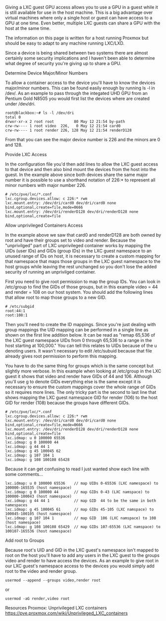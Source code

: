 Giving a LXC guest GPU access allows you to use a GPU in a guest while it is still available for use in the host machine. This is a big advantage over virtual machines where only a single host or guest can have access to a GPU at one time. Even better, multiple LXC guests can share a GPU with the host at the same time.

The information on this page is written for a host running Proxmox but should be easy to adapt to any machine running LXC/LXD.

Since a device is being shared between two systems there are almost certainly some security implications and I haven't been able to determine what degree of security you're giving up to share a GPU.


Determine Device Major/Minor Numbers

To allow a container access to the device you'll have to know the devices major/minor numbers. This can be found easily enough by running ls -l in /dev/. As an example to pass through the integated UHD GPU from an Pentium Gold N8505 you would first list the devices where are created under /dev/dri.

```
root@blackbox:~# ls -l /dev/dri
total 0
drwxr-xr-x 2 root root         80 May 12 21:54 by-path
crw-rw---- 1 root video  226,   0 May 12 21:54 card0
crw-rw---- 1 root render 226, 128 May 12 21:54 renderD128
```

From that you can see the major device number is 226 and the minors are 0 and 128.

Provide LXC Access
 
In the configuration file you'd then add lines to allow the LXC guest access to that device and then also bind mount the devices from the host into the guest. In the example above since both devices share the same major number it is possible to use a shorthand notation of 226:* to represent all minor numbers with major number 226.

```
# /etc/pve/lxc/*.conf
lxc.cgroup.devices.allow: c 226:* rwm
lxc.mount.entry: /dev/dri/card0 dev/dri/card0 none bind,optional,create=file,mode=0666
lxc.mount.entry: /dev/dri/renderD128 dev/dri/renderD128 none bind,optional,create=file
```

Allow unprivileged Containers Access

In the example above we saw that card0 and renderD128 are both owned by root and have their groups set to video and render. Because the "unprivilged" part of LXC unprivileged container works by mapping the UIDs (user IDs) and GIDs (group IDs) in the LXC guest namespace to an unused range of IDs on host, it is necessary to create a custom mapping for that namespace that maps those groups in the LXC guest namespace to the host groups while leaving the rest unchanged so you don't lose the added security of running an unprivilged container.

First you need to give root permission to map the group IDs. You can look in /etc/group to find the GIDs of those groups, but in this example video = 44 and render = 108 on our host system. You should add the following lines that allow root to map those groups to a new GID.

```
# /etc/subgid
root:44:1
root:108:1
```

Then you'll need to create the ID mappings. Since you're just dealing with group mappings the UID mapping can be performed in a single line as shown on the first line addition below. It can be read as "remap 65,536 of the LXC guest namespace UIDs from 0 through 65,536 to a range in the host starting at 100,000." You can tell this relates to UIDs because of the u denoting users. It wasn't necessary to edit /etc/subuid because that file already gives root permission to perform this mapping.

You have to do the same thing for groups which is the same concept but slightly more verbose. In this example when looking at /etc/group in the LXC guest it shows that video and render have GIDs of 44 and 106. Although you'll use g to denote GIDs everything else is the same except it is necessary to ensure the custom mappings cover the whole range of GIDs so it requires more lines. The only tricky part is the second to last line that shows mapping the LXC guest namespace GID for render (106) to the host GID for render (108) because the groups have different GIDs.

```
# /etc/pve/lxc/*.conf
lxc.cgroup.devices.allow: c 226:* rwm
lxc.mount.entry: /dev/dri/card0 dev/dri/card0 none bind,optional,create=file,mode=0666
lxc.mount.entry: /dev/dri/renderD128 dev/dri/renderD128 none bind,optional,create=file
lxc.idmap: u 0 100000 65536
lxc.idmap: g 0 100000 44
lxc.idmap: g 44 44 1
lxc.idmap: g 45 100045 62
lxc.idmap: g 107 104 1
lxc.idmap: g 108 100108 65428

```

Because it can get confusing to read I just wanted show each line with some comments...

```
lxc.idmap: u 0 100000 65536    // map UIDs 0-65536 (LXC namespace) to 100000-165535 (host namespace)
lxc.idmap: g 0 100000 44       // map GIDs 0-43 (LXC namspace) to 100000-100043 (host namespace)
lxc.idmap: g 44 44 1           // map GID  44 to be the same in both namespaces
lxc.idmap: g 45 100045 61      // map GIDs 45-105 (LXC namspace) to 100045-100105 (host namespace)
lxc.idmap: g 107 104 1         // map GID  106 (LXC namspace) to 108 (host namespace)
lxc.idmap: g 108 100108 65429  // map GIDs 107-65536 (LXC namspace) to 100107-165536 (host namespace)
```

Add root to Groups

 
Because root's UID and GID in the LXC guest's namespace isn't mapped to root on the host you'll have to add any users in the LXC guest to the groups video and render to have access the devices. As an example to give root in our LXC guest's namespace access to the devices you would simply add root to the video and render group.

```
usermod --append --groups video,render root
```

or 

```
usermod -aG render,video root
```


Resources
Proxmox: Unprivileged LXC containers
https://pve.proxmox.com/wiki/Unprivileged_LXC_containers
